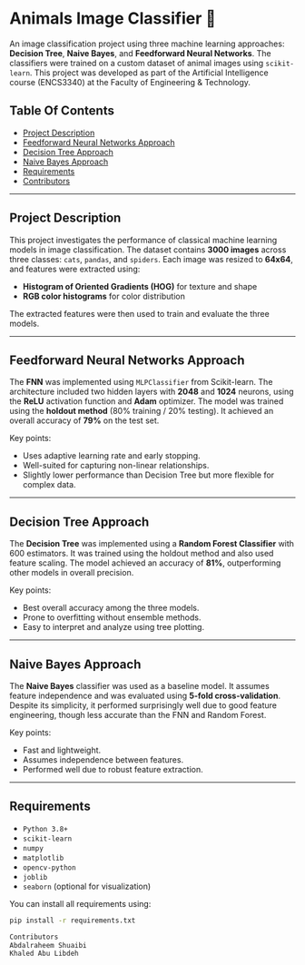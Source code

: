 # Animals Image Classifier 🐾

An image classification project using three machine learning approaches: **Decision Tree**, **Naive Bayes**, and **Feedforward Neural Networks**. The classifiers were trained on a custom dataset of animal images using `scikit-learn`. This project was developed as part of the Artificial Intelligence course (ENCS3340) at the Faculty of Engineering & Technology.

## Table Of Contents

* [Project Description](#project-description)
* [Feedforward Neural Networks Approach](#feedforward-neural-networks-approach)
* [Decision Tree Approach](#decision-tree-approach)
* [Naive Bayes Approach](#naive-bayes-approach)
* [Requirements](#requirements)
* [Contributors](#contributors)

***

## Project Description

This project investigates the performance of classical machine learning models in image classification. The dataset contains **3000 images** across three classes: `cats`, `pandas`, and `spiders`. Each image was resized to **64x64**, and features were extracted using:

* **Histogram of Oriented Gradients (HOG)** for texture and shape
* **RGB color histograms** for color distribution

The extracted features were then used to train and evaluate the three models.

---

## Feedforward Neural Networks Approach

The **FNN** was implemented using `MLPClassifier` from Scikit-learn. The architecture included two hidden layers with **2048** and **1024** neurons, using the **ReLU** activation function and **Adam** optimizer. The model was trained using the **holdout method** (80% training / 20% testing). It achieved an overall accuracy of **79%** on the test set.

Key points:

* Uses adaptive learning rate and early stopping.
* Well-suited for capturing non-linear relationships.
* Slightly lower performance than Decision Tree but more flexible for complex data.

---

## Decision Tree Approach

The **Decision Tree** was implemented using a **Random Forest Classifier** with 600 estimators. It was trained using the holdout method and also used feature scaling. The model achieved an accuracy of **81%**, outperforming other models in overall precision.

Key points:

* Best overall accuracy among the three models.
* Prone to overfitting without ensemble methods.
* Easy to interpret and analyze using tree plotting.

---

## Naive Bayes Approach

The **Naive Bayes** classifier was used as a baseline model. It assumes feature independence and was evaluated using **5-fold cross-validation**. Despite its simplicity, it performed surprisingly well due to good feature engineering, though less accurate than the FNN and Random Forest.

Key points:

* Fast and lightweight.
* Assumes independence between features.
* Performed well due to robust feature extraction.

---

## Requirements

* `Python 3.8+`
* `scikit-learn`
* `numpy`
* `matplotlib`
* `opencv-python`
* `joblib`
* `seaborn` (optional for visualization)

You can install all requirements using:

```bash
pip install -r requirements.txt

Contributors
Abdalraheem Shuaibi
Khaled Abu Libdeh
